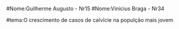 #Nome:Guilherme Augusto - Nr15 
#Nome:Vinicius Braga - Nr34

#tema:O crescimento de casos de calvície na populção mais jovem

